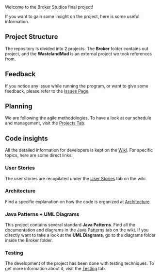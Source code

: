 Welcome to the Broker Studios final project!

If you want to gain some insight on the project, here is some useful information.

## Project Structure
The repository is divided into 2 projects. The **Broker** folder contains out project,  and the **WastelandMud** is an external project we took references from.

## Feedback
If you notice any issue while running the program, or want to give some feedback, please refer to the [Issues Page](https://github.com/UCM-FDI-IS2-2020/se2-project-broker-studios/issues).

## Planning
We are following the agile methodologies. To have a look at our schedule and management, visit the [Projects Tab](https://github.com/UCM-FDI-IS2-2020/se2-project-broker-studios/projects).

## Code insights
All the detailed information for developers is kept on the [Wiki](https://github.com/UCM-FDI-IS2-2020/se2-project-broker-studios/wiki). For specific topics, here are some direct links:
### User Stories
The user stories are recopilated under the [User Stories](https://github.com/UCM-FDI-IS2-2020/se2-project-broker-studios/wiki/1.-User-Stories) tab on the wiki.
### Architecture
Find a specific explanation on how the code is organized at [Architecture](https://github.com/UCM-FDI-IS2-2020/se2-project-broker-studios/wiki/2.-Architecture)
### Java Patterns + UML Diagrams
This project contains several standard **Java Patterns**. Find all the documentation and diagrams in the [Java Patterns](https://github.com/UCM-FDI-IS2-2020/se2-project-broker-studios/wiki/3.-Java-Patterns) tab on the wiki.
If you directly want to take a look at the **UML Diagrams**, go to the diagrams folder inside the Broker folder.
### Testing
The development of the project has been done with testing techniques. To get more information about it, visit the [Testing](https://github.com/UCM-FDI-IS2-2020/se2-project-broker-studios/wiki/4.-JUnit-Tests) tab.


 



